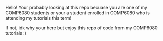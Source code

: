 Hello! Your probably looking at this repo becuase you are one of my COMP6080 students or your a student enrolled in COMP6080 who is attending my tutorials this term!

If not, idk why your here but enjoy this repo of code from my COMP6080 tutorials :)
